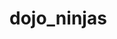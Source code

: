 # dojo_ninjas
<p align="center">
<img source="https://github.com/Mortr0n/dojo_ninjas/blob/938d05e2e72f0ba46621a7d17a8358df1ffb3985/ProjectCapture.PNG">
</p>

